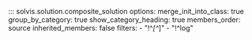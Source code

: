 ::: solvis.solution.composite_solution
    options:
      merge_init_into_class: true
      group_by_category: true
      show_category_heading: true
      members_order: source
      inherited_members: false
      filters:
        - "!^_[^_]"
        - "!^log"